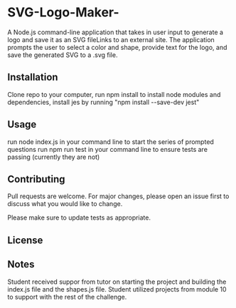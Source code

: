 # SVG-Logo-Maker-

A Node.js command-line application that takes in user input to generate a logo and save it as an SVG fileLinks to an external site. The application prompts the user to select a color and shape, provide text for the logo, and save the generated SVG to a .svg file.

## Installation
Clone repo to your computer, run npm install to install node modules and dependencies, install jes by running  "npm install --save-dev jest"

## Usage
run node index.js in your command line to start the series of prompted questions 
run npm run test in your command line to ensure tests are passing (currently they are not)

## Contributing

Pull requests are welcome. For major changes, please open an issue first
to discuss what you would like to change.

Please make sure to update tests as appropriate.

## License

## Notes 
Student received suppor from tutor on starting the project and building the index.js file and the shapes.js file. Student utilized projects from module 10 to support with the rest of the challenge. 